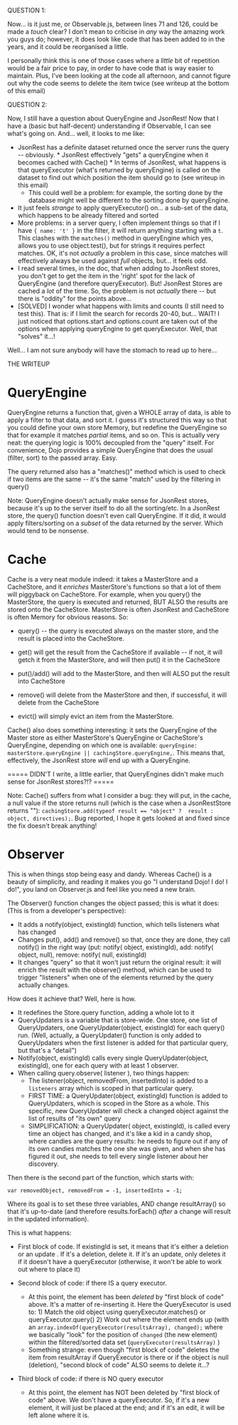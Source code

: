 QUESTION 1:

Now... is it just me, or Observable.js, between lines 71 and 126, could be made a _touch_ clear? I don't mean to criticise in _any_ way the amazing work you guys do; however, it does look like code that has been added to in the years, and it could be reorganised a little.

I personally think this is one of those cases where a _little_ bit of repetition would be a fair price to pay, in order to have code that is way easier to maintain. Plus, I've been looking at the code all afternoon, and cannot figure out why the code seems to delete the item twice (see writeup at the bottom of this email)

QUESTION 2:

Now, I still have a question about QueryEngine and JsonRest! Now that I have a (basic but half-decent) understanding if Observable, I can see what's going on. And... well, it looks to me like:

* JsonRest has a definite dataset returned once the server runs the query -- obviously.  * JsonRest effectively "gets" a queryEngine when it becomes cached with Cache() * In terms of JsonRest, what happens is that queryExecutor (what's returned by queryEngine) is called on the dataset to find out which position the item should go to (see writeup in this email)
  * This could well be a problem: for example, the sorting done by the database might well be different to the sorting done by queryEngine.
 * It just feels _strange_ to apply queryExecutor() on... a sub-set of the data, which happens to be already filtered and sorted
  * More problems: in a server query, I often implement things so that if I have `{ name: 't' }` in the filter, it will return anything starting with a `t`. This clashes with the `matches()` method in queryEngine which yes, allows you to use object.test(), but for strings it requires perfect matches. OK, it's not _actually_ a problem in this case, since matches will effectively always be used against *full* objects, but... it feels odd.
 * I read several times, in the doc, that when adding to JsonRest stores, you don't get to get the item in the 'right' spot for the lack of QueryEngine (and therefore queryExecutor). But! JsonRest Stores are cached a _lot_ of the time. So, the problem is not *actually* there -- but there is "oddity" for the points above...
  * [SOLVED] I wonder what happens with limits and counts (I still need to test this). That is: if I limit the search for records 20-40, but... WAIT! I just noticed that options.start and options.count are taken out of the options when applying queryEngine to get queryExecutor. Well, that "solves" it...!

Well... I am not sure anybody will have the stomach to read up to here...

THE WRITEUP

# QueryEngine

QueryEngine returns a function that, given a WHOLE array of data, is able to apply a filter to that data, and sort it. I guess it's structured this way so that you could define your own store Memory, but redefine the QueryEngine so that for example it matches *partial* items, and so on. This is actually very neat: the querying logic is 100% decoupled from the "query" itself. For convenience, Dojo provides a simple QueryEngine that does the usual (filter, sort) to the passed array. Easy.

The query returned also has a "matches()" method which is used to check if two items are the same -- it's the same "match" used by the filtering in query()

Note: QueryEngine doesn't actually make sense for JsonRest stores, because it's up to the server itself to do all the sorting/etc. In a JsonRest store, the query() function doesn't even call QueryEngine. If it did, it would apply filters/sorting on a *subset* of the data returned by the server.  Which would tend to be nonsense.

# Cache

Cache is a very neat module indeed: it takes a MasterStore and a CacheStore, and it *enriches* MasterStore's functions so that a lot of them will piggyback on CacheStore. For example, when you query() the MasterStore, the query is executed and returned, BUT ALSO the results are stored onto the CacheStore. MasterStore is often JsonRest and CacheStore is often Memory for obvious reasons.
So:

* query() -- the query is executed always on the master store, and the result is placed into the CacheStore.

* get() will get the result from the CacheStore if available -- if not, it will getch it from the MasterStore, and will then put() it in the CacheStore

* put()/add() will add to the MasterStore, and then will ALSO put the result into CacheStore

* remove() will delete from the MasterStore and then, if successful, it will delete from the CacheStore

* evict() will simply evict an item from the MasterStore.

Cache() also does something interesting: it sets the QueryEngine of the
Master store as either MasterStore's QueryEngine or CacheStore's QueryEngine, depending on which one is available: `queryEngine: masterStore.queryEngine || cachingStore.queryEngine,`. This means that, effectively, the JsonRest store _will_ end up with a QueryEngine.

===== DIDN'T I write, a little earlier, that QueryEngines didn't make much
sense for JsonRest stores?!? =====

Note: Cache() suffers from what I consider a bug: they will put, in the cache, a null value if the store returns null (which is the case when a JsonRestStore returns ""):   `cachingStore.add(typeof result == "object" ?  result : object, directives);`. Bug reported, I hope it gets looked at and fixed since the fix doesn't break anything!

# Observer

This is when things stop being easy and dandy. Whereas Cache() is a beauty of simplicity, and reading it makes you go "I understand Dojo! I do! I do!", you land on Observer.js and feel like you need a new brain.

The Observer() function changes the object passed; this is what it does: (This is from a developer's perspective):

* It adds a notify(object, existingId) function, which tells listeners what has changed
* Changes put(), add() and remove() so that, once they are done, they call notify() in the right way (put: notify( object, existingId), add: notify( object, null), remove: notify( null, existingId)
* It changes "query" so that it won't just return the original result: it will enrich the result with the observe() method, which can be used to trigger "listeners" when one of the elements returned by the query actually changes.

How does it achieve that? Well, here is how.

* It redefines the Store.query function, adding a whole lot to it
* QueryUpdaters is a variable that is store-wide. One store, one list of QueryUpdaters, one QueryUpdater(object, existingId) for each query() run.  (Well, actually, a QueryUpdater() function is only added to QueryUpdaters when the first listener is added for that particular query, but that's a "detail")
* Notify(object, existingId) calls every single QueryUpdater(object, existingId), one for each query with at least 1 observer.
* When calling query.observe( listener ), two things happen:
  * The listener(object, removedFrom, insertedInto) is added to a `listeners` array which is scoped in that particular query.
  *  FIRST TIME: a QueryUpdater(object, existingId) function is added to
QueryUpdaters, which is scoped in the Store as a whole. This specific, new QueryUpdater will check a changed object against the list of results of "its own" query
  * SIMPLIFICATION: a QueryUpdater( object, existingId), is called every time an object has changed, and it's like a kid in a candy shop, where candies are the query results: he needs to figure out if any of its own candies matches the one she was given, and when she has figured it out, she needs to tell every single listener about her discovery.

Then there is the second part of the function, which starts with:

    var removedObject, removedFrom = -1, insertedInto = -1;

Where its goal is to set these three variables, AND change resultArray() so that it's up-to-date (and therefore results.forEach() *after* a change will result in the updated information).

This is what happens:

*  First block of code. If existingId is set, it means that it's either a deletion or an update . If it's a deletion, delete it. If it's an update, only deletes it if it doesn't have a queryExecutor (otherwise, it won't be able to work out where to place it)

* Second block of code: if there IS a query executor.
  * At this point, the element has been *deleted* by "first block of code" above. It's a matter of re-inserting it. Here the QueryExecutor is used to: 1) Match the old object using queryExecutor.matches() or queryExecutor.query() 2) Work out where the element ends up (with an `array.indexOf(queryExecutor(resultsArray), changed);` where we basically "look" for the position of `changed` (the new element) within the filtered/sorted data set (`queryExecutor(resultsArray)` )
  * Something strange: even though "first block of code" deletes the item from resultArray if QueryExecutor is there or if the object is null (deletion), "second block of code" ALSO seems to delete it...?

* Third block of code: if there is NO query executor
  * At this point, the element has NOT been deleted by "first block of code" above. We don't have a queryExecutor. So, if it's a new element, it will just be placed at the end; and if it's an edit, it will be left alone where it is.

